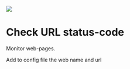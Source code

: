 ![](https://visitor-badge.glitch.me/badge?page_id=Yoas1.check_url_status_code)

# Check URL status-code
Monitor web-pages.


Add to config file the web name and url 